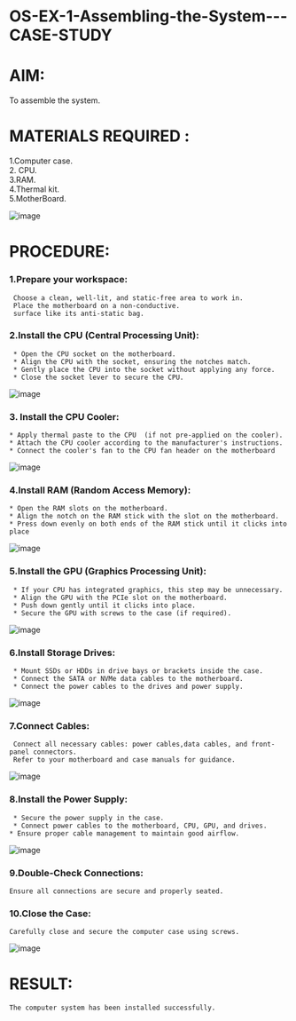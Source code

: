 # OS-EX-1-Assembling-the-System---CASE-STUDY

# AIM:
To assemble the system.

# MATERIALS REQUIRED :

   1.Computer case.
   <br>
   2. CPU.
     <br>
   3.RAM.
     <br>
   4.Thermal kit.
     <br>
   5.MotherBoard.
     <br>

![image](https://github.com/gururamu08/OS-EX-1-Assembling-the-System---CASE-STUDY/assets/118707009/355693d1-f1b5-4ff0-85fd-5437ec4fc966)


# PROCEDURE:

### 1.Prepare your workspace:
     Choose a clean, well-lit, and static-free area to work in.
     Place the motherboard on a non-conductive.  
     surface like its anti-static bag.
### 2.Install the CPU (Central Processing Unit):
     * Open the CPU socket on the motherboard.
     * Align the CPU with the socket, ensuring the notches match.
     * Gently place the CPU into the socket without applying any force.
     * Close the socket lever to secure the CPU.

![image](https://github.com/gururamu08/OS-EX-1-Assembling-the-System---CASE-STUDY/assets/118707009/ebb62825-16ac-4604-aa37-9ad27d3431a6)


### 3. Install the CPU Cooler:
    * Apply thermal paste to the CPU  (if not pre-applied on the cooler).
    * Attach the CPU cooler according to the manufacturer's instructions.
    * Connect the cooler's fan to the CPU fan header on the motherboard

![image](https://github.com/gururamu08/OS-EX-1-Assembling-the-System---CASE-STUDY/assets/118707009/cf4dd076-65d3-4953-aa6f-df17ec35c04a)


### 4.Install RAM (Random Access Memory):
    * Open the RAM slots on the motherboard.
    * Align the notch on the RAM stick with the slot on the motherboard.
    * Press down evenly on both ends of the RAM stick until it clicks into place
    
![image](https://github.com/gururamu08/OS-EX-1-Assembling-the-System---CASE-STUDY/assets/118707009/468bfcb5-8977-4641-9542-705d1f73b2d5)


### 5.Install the GPU (Graphics Processing Unit):
     * If your CPU has integrated graphics, this step may be unnecessary.
     * Align the GPU with the PCIe slot on the motherboard.
     * Push down gently until it clicks into place.
     * Secure the GPU with screws to the case (if required).

  ![image](https://github.com/gururamu08/OS-EX-1-Assembling-the-System---CASE-STUDY/assets/118707009/71a682e2-4e75-4c68-bae4-ded6f1e2adc8)


### 6.Install Storage Drives:
     * Mount SSDs or HDDs in drive bays or brackets inside the case.
     * Connect the SATA or NVMe data cables to the motherboard.
     * Connect the power cables to the drives and power supply.

  ![image](https://github.com/gururamu08/OS-EX-1-Assembling-the-System---CASE-STUDY/assets/118707009/cab4994a-2dbf-4b10-863a-c524f9debcd4)


### 7.Connect Cables:
     Connect all necessary cables: power cables,data cables, and front-panel connectors.
     Refer to your motherboard and case manuals for guidance.

  ![image](https://github.com/gururamu08/OS-EX-1-Assembling-the-System---CASE-STUDY/assets/118707009/e4ed470a-35ee-477a-be73-1bf9a0e67138)


### 8.Install the Power Supply:
     * Secure the power supply in the case.
     * Connect power cables to the motherboard, CPU, GPU, and drives.
    * Ensure proper cable management to maintain good airflow.

![image](https://github.com/gururamu08/OS-EX-1-Assembling-the-System---CASE-STUDY/assets/118707009/e3a29df4-4dd6-412b-9aa5-067e9ddb3439)



### 9.Double-Check Connections:
    Ensure all connections are secure and properly seated.

### 10.Close the Case:
    Carefully close and secure the computer case using screws.

![image](https://github.com/gururamu08/OS-EX-1-Assembling-the-System---CASE-STUDY/assets/118707009/0b4df19b-a7dc-4c75-bd8e-dcc7653d8cc2)


# RESULT:

    The computer system has been installed successfully.
